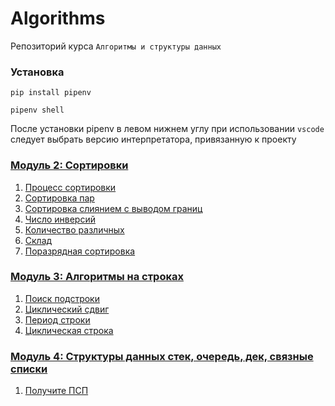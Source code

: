 # Algorithms

Репозиторий курса `Алгоритмы и структуры данных`

### Установка

```shell
pip install pipenv
```

```
pipenv shell
```

После установки pipenv в левом нижнем углу при использовании `vscode` следует выбрать версию интерпретатора, привязанную к проекту

### [Модуль 2: Сортировки](https://contest.yandex.ru/contest/17164)

1. [Процесс сортировки](src/module2/sort_process.py)
2. [Сортировка пар](src/module2/pairs_sort.py)
3. [Сортировка слиянием с выводом границ](src/module2/merge_sort_with_borders.py)
4. [Число инверсий](src/module2/number_of_inversions.py)
5. [Количество различных](src/module2/number_of_different.py)
6. [Склад](src/module2/warehouse.py)
7. [Поразрядная сортировка](src/module2/radix_sort.py)

### [Модуль 3: Алгоритмы на строках](https://contest.yandex.ru/contest/17165)

1. [Поиск подстроки](src/module3/substring_search.py)
2. [Циклический сдвиг](src/module3/circular_shift.py)
3. [Период строки](src/module3/string_period.py)
3. [Циклическая строка](src/module3/circular_circular_shift.py)

### [Модуль 4: Структуры данных стек, очередь, дек, связные списки](https://contest.yandex.ru/contest/17166)

1. [Получите ПСП](src/module4/bracket_sequences.py)